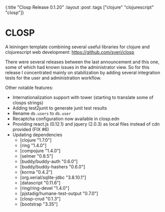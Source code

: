 {:title "Closp Release 0.1.20"
 :layout :post
 :tags  ["clojure" "clojurescript" "closp"]}
 

# CLOSP

A leiningen template combining several useful libraries for clojure and clojurescript web development: 
<https://github.com/sveri/closp>

There were several releases between the last announcement and this one, some of which had known issues in the
administrator view. So for this release I concentrated mainly on stabilization by adding several integration tests
for the user and administration workflow.

Other notable features:  

* Internationalization support with tower (starting to translate some of closps strings)
* Adding test2junit to generate junit test results
* Rename `db.users` to `db.user`
* Recaptcha configuration now available in closp.edn
* Providing react.js (0.12.1) and jquery (2.0.3) as local files instead of cdn provided (FIX #6)
* Updating dependencies
  * [clojure "1.7.0"]  
  * [ring "1.4.0"]  
  * [compojure "1.4.0"]  
  * [selmer "0.8.5"]
  * [buddy/buddy-auth "0.6.0"]  
  * [buddy/buddy-hashers "0.6.0"]  
  * [korma "0.4.2"]   
  * [org.xerial/sqlite-jdbc "3.8.10.1"]  
  * [datascript "0.11.6"]  
  * [ring/ring-devel "1.4.0"]  
  * [pjstadig/humane-test-output "0.7.0"]  
  * [closp-crud "0.1.3"]
  * [bootstrap "3.35"]